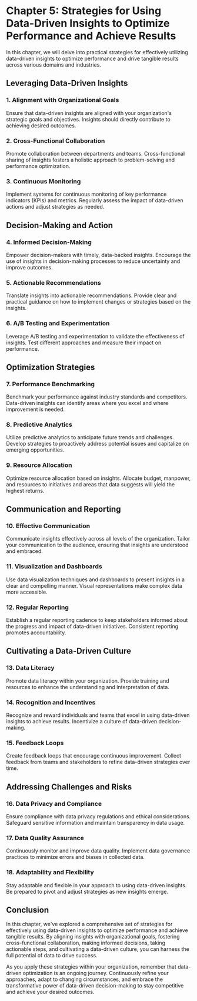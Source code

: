 Chapter 5: Strategies for Using Data-Driven Insights to Optimize Performance and Achieve Results
================================================================================================

In this chapter, we will delve into practical strategies for effectively utilizing data-driven insights to optimize performance and drive tangible results across various domains and industries.

Leveraging Data-Driven Insights
-------------------------------

### 1. **Alignment with Organizational Goals**

Ensure that data-driven insights are aligned with your organization's strategic goals and objectives. Insights should directly contribute to achieving desired outcomes.

### 2. **Cross-Functional Collaboration**

Promote collaboration between departments and teams. Cross-functional sharing of insights fosters a holistic approach to problem-solving and performance optimization.

### 3. **Continuous Monitoring**

Implement systems for continuous monitoring of key performance indicators (KPIs) and metrics. Regularly assess the impact of data-driven actions and adjust strategies as needed.

Decision-Making and Action
--------------------------

### 4. **Informed Decision-Making**

Empower decision-makers with timely, data-backed insights. Encourage the use of insights in decision-making processes to reduce uncertainty and improve outcomes.

### 5. **Actionable Recommendations**

Translate insights into actionable recommendations. Provide clear and practical guidance on how to implement changes or strategies based on the insights.

### 6. **A/B Testing and Experimentation**

Leverage A/B testing and experimentation to validate the effectiveness of insights. Test different approaches and measure their impact on performance.

Optimization Strategies
-----------------------

### 7. **Performance Benchmarking**

Benchmark your performance against industry standards and competitors. Data-driven insights can identify areas where you excel and where improvement is needed.

### 8. **Predictive Analytics**

Utilize predictive analytics to anticipate future trends and challenges. Develop strategies to proactively address potential issues and capitalize on emerging opportunities.

### 9. **Resource Allocation**

Optimize resource allocation based on insights. Allocate budget, manpower, and resources to initiatives and areas that data suggests will yield the highest returns.

Communication and Reporting
---------------------------

### 10. **Effective Communication**

Communicate insights effectively across all levels of the organization. Tailor your communication to the audience, ensuring that insights are understood and embraced.

### 11. **Visualization and Dashboards**

Use data visualization techniques and dashboards to present insights in a clear and compelling manner. Visual representations make complex data more accessible.

### 12. **Regular Reporting**

Establish a regular reporting cadence to keep stakeholders informed about the progress and impact of data-driven initiatives. Consistent reporting promotes accountability.

Cultivating a Data-Driven Culture
---------------------------------

### 13. **Data Literacy**

Promote data literacy within your organization. Provide training and resources to enhance the understanding and interpretation of data.

### 14. **Recognition and Incentives**

Recognize and reward individuals and teams that excel in using data-driven insights to achieve results. Incentivize a culture of data-driven decision-making.

### 15. **Feedback Loops**

Create feedback loops that encourage continuous improvement. Collect feedback from teams and stakeholders to refine data-driven strategies over time.

Addressing Challenges and Risks
-------------------------------

### 16. **Data Privacy and Compliance**

Ensure compliance with data privacy regulations and ethical considerations. Safeguard sensitive information and maintain transparency in data usage.

### 17. **Data Quality Assurance**

Continuously monitor and improve data quality. Implement data governance practices to minimize errors and biases in collected data.

### 18. **Adaptability and Flexibility**

Stay adaptable and flexible in your approach to using data-driven insights. Be prepared to pivot and adjust strategies as new insights emerge.

Conclusion
----------

In this chapter, we've explored a comprehensive set of strategies for effectively using data-driven insights to optimize performance and achieve tangible results. By aligning insights with organizational goals, fostering cross-functional collaboration, making informed decisions, taking actionable steps, and cultivating a data-driven culture, you can harness the full potential of data to drive success.

As you apply these strategies within your organization, remember that data-driven optimization is an ongoing journey. Continuously refine your approaches, adapt to changing circumstances, and embrace the transformative power of data-driven decision-making to stay competitive and achieve your desired outcomes.
